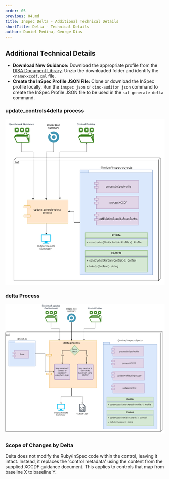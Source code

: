 ```yaml
---
order: 05
previous: 04.md
title: InSpec Delta - Additional Technical Details
shortTitle: Delta - Technical Details
author: Daniel Medina, George Dias
---
```


## Additional Technical Details

- **Download New Guidance:** Download the appropriate profile from the [DISA Document Library](https://public.cyber.mil/stigs/downloads/). Unzip the downloaded folder and identify the `<name>xccdf.xml` file.
- **Create the InSpec Profile JSON File:** Clone or download the InSpec profile locally. Run the `inspec json` or `cinc-auditor json` command to create the InSpec Profile JSON file to be used in the `saf generate delta` command.

### update_controls4delta process

![update_controls4delta process](../../assets/img/update_controls4delta_diagram.png)

### delta Process

![Delta Workflow Process](../../assets/img/delta_diagram.png)

### Scope of Changes by Delta

Delta does not modify the Ruby/InSpec code within the control, leaving it intact. Instead, it replaces the 'control metadata' using the content from the supplied XCCDF guidance document. This applies to controls that map from baseline X to baseline Y.


